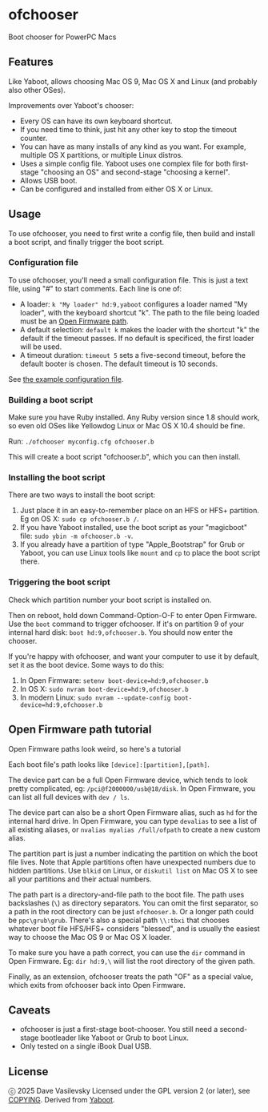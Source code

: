 # ofchooser

Boot chooser for PowerPC Macs

## Features

Like Yaboot, allows choosing Mac OS 9, Mac OS X and Linux (and probably also other OSes).

Improvements over Yaboot's chooser:

* Every OS can have its own keyboard shortcut.
* If you need time to think, just hit any other key to stop the timeout counter.
* You can have as many installs of any kind as you want. For example, multiple OS X partitions, or multiple Linux distros.
* Uses a simple config file. Yaboot uses one complex file for both first-stage "choosing an OS" and second-stage "choosing a kernel".
* Allows USB boot.
* Can be configured and installed from either OS X or Linux.

## Usage

To use ofchooser, you need to first write a config file, then build and install a boot script, and finally trigger the boot script.

### Configuration file

To use ofchooser, you'll need a small configuration file. This is just a text file, using "#" to start comments. Each line is one of:

* A loader: `k "My loader" hd:9,yaboot` configures a loader named "My loader", with the keyboard shortcut "k". The path to the file being loaded must be an [Open Firmware path](#open-firmware-path-tutorial).
* A default selection: `default k` makes the loader with the shortcut "k" the default if the timeout passes. If no default is specificed, the first loader will be used.
* A timeout duration: `timeout 5` sets a five-second timeout, before the default booter is chosen. The default timeout is 10 seconds.

See [the example configuration file](ofchooser.cfg.example).

### Building a boot script

Make sure you have Ruby installed. Any Ruby version since 1.8 should work, so even old OSes like Yellowdog Linux or Mac OS X 10.4 should be fine.

Run: `./ofchooser myconfig.cfg ofchooser.b`

This will create a boot script "ofchooser.b", which you can then install.

### Installing the boot script

There are two ways to install the boot script:

1. Just place it in an easy-to-remember place on an HFS or HFS+ partition. Eg on OS X: `sudo cp ofchooser.b /`.
2. If you have Yaboot installed, use the boot script as your "magicboot" file: `sudo ybin -m ofchooser.b -v`.
3. If you already have a partition of type "Apple_Bootstrap" for Grub or Yaboot, you can use Linux tools like `mount` and `cp` to place the boot script there.

### Triggering the boot script

Check which partition number your boot script is installed on.

Then on reboot, hold down Command-Option-O-F to enter Open Firmware. Use the `boot` command to trigger ofchooser. If it's on partition 9 of your internal hard disk: `boot hd:9,ofchooser.b`. You should now enter the chooser.

If you're happy with ofchooser, and want your computer to use it by default, set it as the boot device. Some ways to do this:

1. In Open Firmware: `setenv boot-device=hd:9,ofchooser.b`
2. In OS X: `sudo nvram boot-device=hd:9,ofchooser.b`
3. In modern Linux: `sudo nvram --update-config boot-device=hd:9,ofchooser.b`

## Open Firmware path tutorial

Open Firmware paths look weird, so here's a tutorial

Each boot file's path looks like `[device]:[partition],[path]`.

The device part can be a full Open Firmware device, which tends to look pretty complicated, eg: `/pci@f2000000/usb@18/disk`. In Open Firmware, you can list all full devices with `dev / ls`.

The device part can also be a short Open Firmware alias, such as `hd` for the internal hard drive. In Open Firmware, you can type `devalias` to see a list of all existing aliases, or `nvalias myalias /full/ofpath` to create a new custom alias.

The partition part is just a number indicating the partition on which the boot file lives. Note that Apple partitions often have unexpected numbers due to hidden partitions. Use `blkid` on Linux, or `diskutil list` on Mac OS X to see all your partitions and their actual numbers.

The path part is a directory-and-file path to the boot file. The path uses backslashes (`\`) as directory separators. You can omit the first separator, so a path in the root directory can be just `ofchooser.b`. Or a longer path could be `ppc\grub\grub`. There's also a special path `\\:tbxi` that chooses whatever boot file HFS/HFS+ considers "blessed", and is usually the easiest way to choose the Mac OS 9 or Mac OS X loader.

To make sure you have a path correct, you can use the `dir` command in Open Firmware. Eg: `dir hd:9,\` will list the root directory of the given path.

Finally, as an extension, ofchooser treats the path "OF" as a special value, which exits from ofchooser back into Open Firmware.

## Caveats

* ofchooser is just a first-stage boot-chooser. You still need a second-stage bootleader like Yaboot or Grub to boot Linux.
* Only tested on a single iBook Dual USB.

## License

ⓒ 2025 Dave Vasilevsky
Licensed under the GPL version 2 (or later), see [COPYING](COPYING).
Derived from [Yaboot](https://github.com/yaboot/yaboot).
